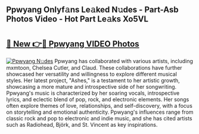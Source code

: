 ## Ppwyang Onlyf𝚊ns Le𝚊ked N𝚞des - Part-Asb Photos Video - Hot Part Le𝚊ks Xo5VL

# <h2><a href="http://ac11216.deff.icu/?id=Ppwyang">🔗 New 👉🔴 Ppwyang VIDEO Photos</a></h2>

[![Ppwyang N𝚞des](https://i.imgur.com/rIISA9y.gif)](http://ac11216.deff.icu/?id=Ppwyang)
Ppwyang has collaborated with various artists, including mxmtoon, Chelsea Cutler, and Claud. These collaborations have further showcased her versatility and willingness to explore different musical styles. Her latest project, "Ashes," is a testament to her artistic growth, showcasing a more mature and introspective side of her songwriting. Ppwyang's music is characterized by her soaring vocals, introspective lyrics, and eclectic blend of pop, rock, and electronic elements. Her songs often explore themes of love, relationships, and self-discovery, with a focus on storytelling and emotional authenticity. Ppwyang's influences range from classic rock and pop to electronic and indie music, and she has cited artists such as Radiohead, Björk, and St. Vincent as key inspirations.
